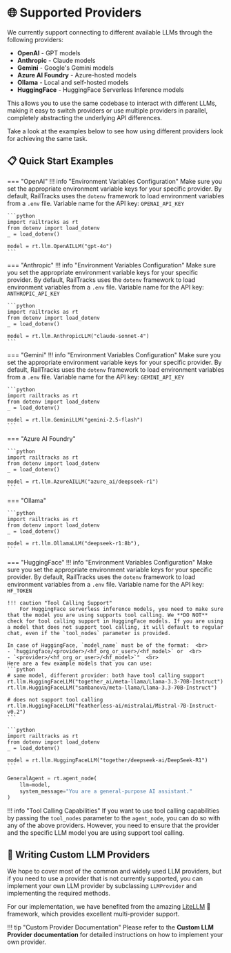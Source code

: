 # 🌐 Supported Providers
We currently support connecting to different available LLMs through the following providers:

- **OpenAI** - GPT models
- **Anthropic** - Claude models
- **Gemini** - Google's Gemini models
- **Azure AI Foundry** - Azure-hosted models
- **Ollama** - Local and self-hosted models
- **HuggingFace** - HuggingFace Serverless Inference models

This allows you to use the same codebase to interact with different LLMs, making it easy to switch providers or use multiple providers in parallel, completely abstracting the underlying API differences.

Take a look at the examples below to see how using different providers look for achieving the same task.

## 📋 Quick Start Examples

=== "OpenAI"
    !!! info "Environment Variables Configuration"
        Make sure you set the appropriate environment variable keys for your specific provider. By default, RailTracks uses the `dotenv` framework to load environment variables from a `.env` file.
        Variable name for the API key: `OPENAI_API_KEY`
    
    ```python
    import railtracks as rt
    from dotenv import load_dotenv
    _ = load_dotenv()

    model = rt.llm.OpenAILLM("gpt-4o")
    ```

=== "Anthropic"
    !!! info "Environment Variables Configuration"
        Make sure you set the appropriate environment variable keys for your specific provider. By default, RailTracks uses the `dotenv` framework to load environment variables from a `.env` file.
        Variable name for the API key: `ANTHROPIC_API_KEY`

    ```python
    import railtracks as rt
    from dotenv import load_dotenv
    _ = load_dotenv()

    model = rt.llm.AnthropicLLM("claude-sonnet-4")
    ```

=== "Gemini"
    !!! info "Environment Variables Configuration"
        Make sure you set the appropriate environment variable keys for your specific provider. By default, RailTracks uses the `dotenv` framework to load environment variables from a `.env` file.
        Variable name for the API key: `GEMINI_API_KEY`

    ```python
    import railtracks as rt
    from dotenv import load_dotenv
    _ = load_dotenv()

    model = rt.llm.GeminiLLM("gemini-2.5-flash")
    ```

=== "Azure AI Foundry"

    ```python
    import railtracks as rt
    from dotenv import load_dotenv
    _ = load_dotenv()

    model = rt.llm.AzureAILLM("azure_ai/deepseek-r1")
    ```

=== "Ollama"

    ```python
    import railtracks as rt
    from dotenv import load_dotenv
    _ = load_dotenv()

    model = rt.llm.OllamaLLM("deepseek-r1:8b"),
    ```

=== "HuggingFace"
    !!! info "Environment Variables Configuration"
        Make sure you set the appropriate environment variable keys for your specific provider. By default, RailTracks uses the `dotenv` framework to load environment variables from a `.env` file.
        Variable name for the API key: `HF_TOKEN`

    !!! caution "Tool Calling Support"
        For HuggingFace serverless inference models, you need to make sure that the model you are using supports tool calling. We **DO NOT**  check for tool calling support in HuggingFace models. If you are using a model that does not support tool calling, it will default to regular chat, even if the `tool_nodes` parameter is provided.

    In case of HuggingFace, `model_name` must be of the format:  <br>
    - `huggingface/<provider>/<hf_org_or_user>/<hf_model>` or  <br>
    - `<provider>/<hf_org_or_user>/<hf_model>`"  <br>
    Here are a few example models that you can use:
    ```python
    # same model, different provider: both have tool calling support
    rt.llm.HuggingFaceLLM("together_ai/meta-llama/Llama-3.3-70B-Instruct") 
    rt.llm.HuggingFaceLLM("sambanova/meta-llama/Llama-3.3-70B-Instruct")

    # does not support tool calling
    rt.llm.HuggingFaceLLM("featherless-ai/mistralai/Mistral-7B-Instruct-v0.2")
    ```

    ```python
    import railtracks as rt
    from dotenv import load_dotenv
    _ = load_dotenv()

    model = rt.llm.HuggingFaceLLM("together/deepseek-ai/DeepSeek-R1")
    ```

```python
GeneralAgent = rt.agent_node(
    llm=model,
    system_message="You are a general-purpose AI assistant."
)
```

!!! info "Tool Calling Capabilities"
    If you want to use tool calling capabilities by passing the `tool_nodes` parameter to the `agent_node`, you can do so with any of the above providers. However, you need to ensure that the provider and the specific LLM model you are using support tool calling.


## 🔧 Writing Custom LLM Providers
We hope to cover most of the common and widely used LLM providers, but if you need to use a provider that is not currently supported, you can implement your own LLM provider by subclassing `LLMProvider` and implementing the required methods. 

For our implementation, we have benefited from the amazing [LiteLLM](https://github.com/BerriAI/litellm) 🚀 framework, which provides excellent multi-provider support.

!!! tip "Custom Provider Documentation"
    Please refer to the **Custom LLM Provider documentation** for detailed instructions on how to implement your own provider.

